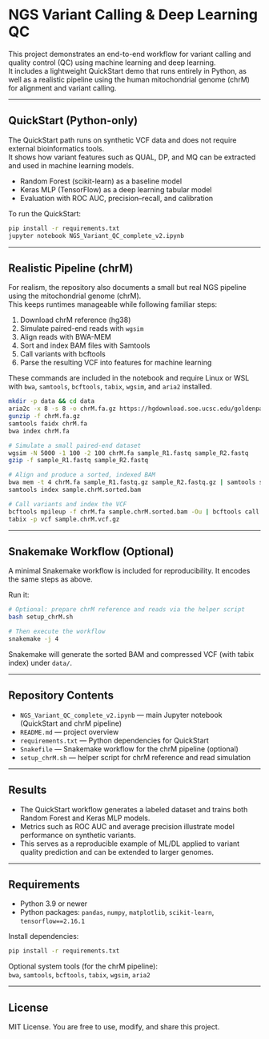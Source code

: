 # NGS Variant Calling & Deep Learning QC

This project demonstrates an end-to-end workflow for variant calling and quality control (QC) using machine learning and deep learning.  
It includes a lightweight QuickStart demo that runs entirely in Python, as well as a realistic pipeline using the human mitochondrial genome (chrM) for alignment and variant calling.

---

## QuickStart (Python-only)

The QuickStart path runs on synthetic VCF data and does not require external bioinformatics tools.  
It shows how variant features such as QUAL, DP, and MQ can be extracted and used in machine learning models.

- Random Forest (scikit-learn) as a baseline model  
- Keras MLP (TensorFlow) as a deep learning tabular model  
- Evaluation with ROC AUC, precision–recall, and calibration

To run the QuickStart:

```bash
pip install -r requirements.txt
jupyter notebook NGS_Variant_QC_complete_v2.ipynb
```

---

## Realistic Pipeline (chrM)

For realism, the repository also documents a small but real NGS pipeline using the mitochondrial genome (chrM).  
This keeps runtimes manageable while following familiar steps:

1. Download chrM reference (hg38)  
2. Simulate paired-end reads with `wgsim`  
3. Align reads with BWA-MEM  
4. Sort and index BAM files with Samtools  
5. Call variants with bcftools  
6. Parse the resulting VCF into features for machine learning  

These commands are included in the notebook and require Linux or WSL with `bwa`, `samtools`, `bcftools`, `tabix`, `wgsim`, and `aria2` installed.

```bash
mkdir -p data && cd data
aria2c -x 8 -s 8 -o chrM.fa.gz https://hgdownload.soe.ucsc.edu/goldenpath/hg38/chromosomes/chrM.fa.gz
gunzip -f chrM.fa.gz
samtools faidx chrM.fa
bwa index chrM.fa

# Simulate a small paired-end dataset
wgsim -N 5000 -1 100 -2 100 chrM.fa sample_R1.fastq sample_R2.fastq
gzip -f sample_R1.fastq sample_R2.fastq

# Align and produce a sorted, indexed BAM
bwa mem -t 4 chrM.fa sample_R1.fastq.gz sample_R2.fastq.gz | samtools sort -o sample.chrM.sorted.bam
samtools index sample.chrM.sorted.bam

# Call variants and index the VCF
bcftools mpileup -f chrM.fa sample.chrM.sorted.bam -Ou | bcftools call -mv -Oz -o sample.chrM.vcf.gz
tabix -p vcf sample.chrM.vcf.gz
```

---

## Snakemake Workflow (Optional)

A minimal Snakemake workflow is included for reproducibility. It encodes the same steps as above.

Run it:

```bash
# Optional: prepare chrM reference and reads via the helper script
bash setup_chrM.sh

# Then execute the workflow
snakemake -j 4
```

Snakemake will generate the sorted BAM and compressed VCF (with tabix index) under `data/`.

---

## Repository Contents

- `NGS_Variant_QC_complete_v2.ipynb` — main Jupyter notebook (QuickStart and chrM pipeline)  
- `README.md` — project overview  
- `requirements.txt` — Python dependencies for QuickStart  
- `Snakefile` — Snakemake workflow for the chrM pipeline (optional)  
- `setup_chrM.sh` — helper script for chrM reference and read simulation  

---

## Results

- The QuickStart workflow generates a labeled dataset and trains both Random Forest and Keras MLP models.  
- Metrics such as ROC AUC and average precision illustrate model performance on synthetic variants.  
- This serves as a reproducible example of ML/DL applied to variant quality prediction and can be extended to larger genomes.

---

## Requirements

- Python 3.9 or newer  
- Python packages: `pandas`, `numpy`, `matplotlib`, `scikit-learn`, `tensorflow==2.16.1`

Install dependencies:

```bash
pip install -r requirements.txt
```

Optional system tools (for the chrM pipeline):  
`bwa`, `samtools`, `bcftools`, `tabix`, `wgsim`, `aria2`

---

## License

MIT License. You are free to use, modify, and share this project.
